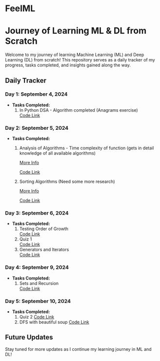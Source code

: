 # FeelML
# Journey of Learning ML & DL from Scratch

Welcome to my journey of learning Machine Learning (ML) and Deep Learning (DL) from scratch! This repository serves as a daily tracker of my progress, tasks completed, and insights gained along the way.

## Daily Tracker

### Day 1: September 4, 2024
- **Tasks Completed:**
  1. In Python DSA - Algorithm completed (Anagrams exercise)  
     [Code Link](https://github.com/dishit2141/FeelML/blob/main/code/Day-1-ML-Algorithm.ipynb)

### Day 2: September 5, 2024
- **Tasks Completed:**
  1. Analysis of Algorithms - Time complexity of function (gets in detail knowledge of all available algorithms)
     
     [More Info](https://en.wikipedia.org/wiki/Analysis_of_algorithms)
     
     [Code Link](https://github.com/dishit2141/FeelML/blob/main/code/Day-2-ML-Analysis-of-Algorithm.ipynb)
  2. Sorting Algorithms (Need some more research)
     
     [More Info](http://en.wikipedia.org/wiki/Sorting_algorithm)
     
     [Code Link](https://github.com/dishit2141/FeelML/blob/main/code/Day-2-ML-Analysis-of-Algorithm.ipynb)

### Day 3: September 6, 2024
- **Tasks Completed:**
  1. Testing Order of Growth  
     [Code Link](https://github.com/dishit2141/FeelML/blob/main/code/Day-3-ML.ipynb)
  2. Quiz 1  
     [Code Link](https://github.com/dishit2141/FeelML/blob/main/code/quiz01.ipynb)
  3. Generators and Iterators  
     [Code Link](https://github.com/dishit2141/FeelML/blob/main/code/Day-3-ML-TOG%26Generators%26Iterators.ipynb)

### Day 4: September 9, 2024
- **Tasks Completed:**
  1. Sets and Recursion  
     [Code Link](https://github.com/dishit2141/FeelML/blob/main/code/Day-4-ML-Sets%26Recursion.ipynb)

### Day 5: September 10, 2024
- **Tasks Completed:**
  1. Quiz 2
     [Code Link](https://github.com/dishit2141/FeelML/blob/main/code/quiz02.ipynb)
  2. DFS with beautiful soup
     [Code Link](https://github.com/dishit2141/FeelML/blob/main/code/Day-5-ML-DFS-with-bs4.ipynb)

## Future Updates
Stay tuned for more updates as I continue my learning journey in ML and DL!
